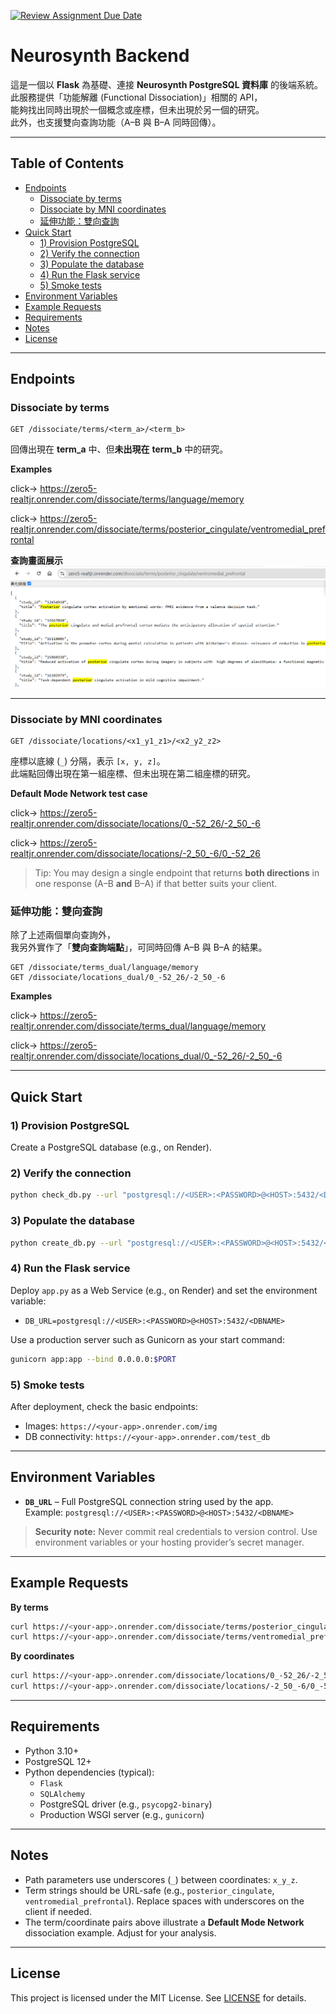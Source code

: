 [![Review Assignment Due Date](https://classroom.github.com/assets/deadline-readme-button-22041afd0340ce965d47ae6ef1cefeee28c7c493a6346c4f15d667ab976d596c.svg)](https://classroom.github.com/a/SO1PVZ3b)
# Neurosynth Backend

這是一個以 **Flask** 為基礎、連接 **Neurosynth PostgreSQL 資料庫** 的後端系統。  
此服務提供「功能解離 (Functional Dissociation)」相關的 API，  
能夠找出同時出現於一個概念或座標，但未出現於另一個的研究。  
此外，也支援雙向查詢功能（A–B 與 B–A 同時回傳）。

---

## Table of Contents

- [Endpoints](#endpoints)
  - [Dissociate by terms](#dissociate-by-terms)
  - [Dissociate by MNI coordinates](#dissociate-by-mni-coordinates)
  - [延伸功能：雙向查詢](#延伸功能：雙向查詢)
- [Quick Start](#quick-start)
  - [1) Provision PostgreSQL](#1-provision-postgresql)
  - [2) Verify the connection](#2-verify-the-connection)
  - [3) Populate the database](#3-populate-the-database)
  - [4) Run the Flask service](#4-run-the-flask-service)
  - [5) Smoke tests](#5-smoke-tests)
- [Environment Variables](#environment-variables)
- [Example Requests](#example-requests)
- [Requirements](#requirements)
- [Notes](#notes)
- [License](#license)

---

## Endpoints

### Dissociate by terms

```
GET /dissociate/terms/<term_a>/<term_b>
```

回傳出現在 **term_a** 中、但**未出現在** **term_b** 中的研究。

**Examples**


click-> <https://zero5-realtjr.onrender.com/dissociate/terms/language/memory>

click-> <https://zero5-realtjr.onrender.com/dissociate/terms/posterior_cingulate/ventromedial_prefrontal>

**查詢畫面展示**
![圖片說明文字](result/task1.png)


---

### Dissociate by MNI coordinates

```
GET /dissociate/locations/<x1_y1_z1>/<x2_y2_z2>
```


座標以底線 (`_`) 分隔，表示 `[x, y, z]`。  
此端點回傳出現在第一組座標、但未出現在第二組座標的研究。


**Default Mode Network test case**

click-> <https://zero5-realtjr.onrender.com/dissociate/locations/0_-52_26/-2_50_-6>

click-> <https://zero5-realtjr.onrender.com/dissociate/locations/-2_50_-6/0_-52_26>

> Tip: You may design a single endpoint that returns **both directions** in one response (A–B **and** B–A) if that better suits your client.

### 延伸功能：雙向查詢

除了上述兩個單向查詢外，  
我另外實作了「**雙向查詢端點**」，可同時回傳 A–B 與 B–A 的結果。

```
GET /dissociate/terms_dual/language/memory
GET /dissociate/locations_dual/0_-52_26/-2_50_-6
```
**Examples**

click-> <https://zero5-realtjr.onrender.com/dissociate/terms_dual/language/memory>

click-> <https://zero5-realtjr.onrender.com/dissociate/locations_dual/0_-52_26/-2_50_-6>

---

## Quick Start

### 1) Provision PostgreSQL

Create a PostgreSQL database (e.g., on Render).

### 2) Verify the connection

```bash
python check_db.py --url "postgresql://<USER>:<PASSWORD>@<HOST>:5432/<DBNAME>"
```

### 3) Populate the database

```bash
python create_db.py --url "postgresql://<USER>:<PASSWORD>@<HOST>:5432/<DBNAME>"
```

### 4) Run the Flask service

Deploy `app.py` as a Web Service (e.g., on Render) and set the environment variable:

- `DB_URL=postgresql://<USER>:<PASSWORD>@<HOST>:5432/<DBNAME>`

Use a production server such as Gunicorn as your start command:

```bash
gunicorn app:app --bind 0.0.0.0:$PORT
```

### 5) Smoke tests

After deployment, check the basic endpoints:

- Images: `https://<your-app>.onrender.com/img`
- DB connectivity: `https://<your-app>.onrender.com/test_db`

---

## Environment Variables

- **`DB_URL`** – Full PostgreSQL connection string used by the app.  
  Example: `postgresql://<USER>:<PASSWORD>@<HOST>:5432/<DBNAME>`

> **Security note:** Never commit real credentials to version control. Use environment variables or your hosting provider’s secret manager.

---

## Example Requests

**By terms**

```bash
curl https://<your-app>.onrender.com/dissociate/terms/posterior_cingulate/ventromedial_prefrontal
curl https://<your-app>.onrender.com/dissociate/terms/ventromedial_prefrontal/posterior_cingulate
```

**By coordinates**

```bash
curl https://<your-app>.onrender.com/dissociate/locations/0_-52_26/-2_50_-6
curl https://<your-app>.onrender.com/dissociate/locations/-2_50_-6/0_-52_26
```

---

## Requirements

- Python 3.10+
- PostgreSQL 12+
- Python dependencies (typical):
  - `Flask`
  - `SQLAlchemy`
  - PostgreSQL driver (e.g., `psycopg2-binary`)
  - Production WSGI server (e.g., `gunicorn`)

---

## Notes

- Path parameters use underscores (`_`) between coordinates: `x_y_z`.
- Term strings should be URL-safe (e.g., `posterior_cingulate`, `ventromedial_prefrontal`). Replace spaces with underscores on the client if needed.
- The term/coordinate pairs above illustrate a **Default Mode Network** dissociation example. Adjust for your analysis.

---

## License

This project is licensed under the MIT License. See [LICENSE](LICENSE) for details.
